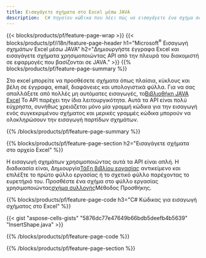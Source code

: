 ```yaml
---
title: Εισαγάγετε σχήματα στο Excel μέσω JAVA
description:  C# πηγαίου κώδικα που λέει πώς να εισαγάγετε ένα σχήμα σε αρχεία Excel Microsoft χρησιμοποιώντας τη Βιβλιοθήκη JAVA.
---
```

{{< blocks/products/pf/feature-page-wrap >}}
{{< blocks/products/pf/i18n/feature-page-header h1="Microsoft<sup>&reg;</sup> Εισαγωγή σχημάτων Excel μέσω JAVA" h2="Δημιουργήστε έγγραφα Excel και εισαγάγετε σχήματα χρησιμοποιώντας API από την πλευρά του διακομιστή σε εφαρμογές που βασίζονται σε JAVA." >}}
{{% blocks/products/pf/feature-page-summary %}}

 Στο excel μπορείτε να προσθέσετε σχήματα όπως πλαίσια, κύκλους και βέλη σε έγγραφα, email, διαφάνειες και υπολογιστικά φύλλα. Για να σας απαλλάξετε από πολλές μη αυτόματες εισαγωγές, το[Βιβλιοθήκη JAVA Excel](https://releases.aspose.com/cells/java/) Το API παρέχει την ίδια λειτουργικότητα. Αυτά τα API είναι πολύ εύχρηστα, συνήθως χρειάζεται μόνο μία γραμμή κώδικα για την εισαγωγή ενός συγκεκριμένου σχήματος και μερικές γραμμές κώδικα μπορούν να ολοκληρώσουν την εισαγωγή παρτίδων σχημάτων.

{{% /blocks/products/pf/feature-page-summary %}}

{{% blocks/products/pf/feature-page-section h2="Εισαγάγετε σχήματα στο αρχείο Excel" %}}

 Η εισαγωγή σχημάτων χρησιμοποιώντας αυτά τα API είναι απλή. Η διαδικασία είναι, Δημιουργία[Τάξη βιβλίου εργασίας](https://reference.aspose.com/cells/java/com.aspose.cells/workbook/) αντικείμενο και επιλέξτε το πρώτο φύλλο εργασίας ή το σχετικό φύλλο παρέχοντας το ευρετήριό του. Προσθέστε ένα σχήμα στο φύλλο εργασίας χρησιμοποιώντας[σχήμα συλλογής](https://reference.aspose.com/cells/java/com.aspose.cells/shapecollection/)Μέθοδος Προσθήκης.

{{% blocks/products/pf/feature-page-code h3="C# Κώδικας για εισαγωγή σχήματος στο Excel" %}}

{{< gist "aspose-cells-gists" "5876dc77e47649b66bdb5deefb4b5639" "InsertShape.java" >}}

{{% /blocks/products/pf/feature-page-code %}}

{{% /blocks/products/pf/feature-page-section %}}

